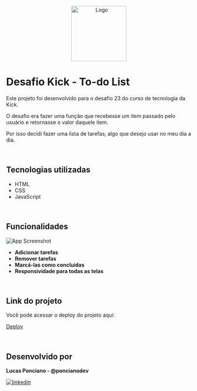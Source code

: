 <p align="center">
  <img src="https://i.imgur.com/DQlBXaZ.png" alt="Logo" width="150">
</p>

# Desafio Kick - To-do List

Este projeto foi desenvolvido para o desafio 23 do curso de tecnologia da Kick.

O desafio era fazer uma função que recebesse um item passado pelo usuário e retornasse o valor daquele item.

Por isso decidi fazer uma lista de tarefas, algo que desejo usar no meu dia a dia.

<br>

## Tecnologias utilizadas

- HTML
- CSS
- JavaScript

<br>

## Funcionalidades

![App Screenshot](https://i.imgur.com/tursCuH.png)

- **Adicionar tarefas**
- **Remover tarefas**
- **Marcá-las como concluídas**
- **Responsividade para todas as telas**

<br>

## Link do projeto

Você pode acessar o deploy do projeto aqui: 

[Deploy](https://poncianodev.github.io/todo-list-app/)

<br>

## Desenvolvido por

**Lucas Ponciano - @poncianodev**

[![linkedin](https://img.shields.io/badge/linkedin-0A66C2?style=for-the-badge&logo=linkedin&logoColor=white)](https://www.linkedin.com/in/lucas-ponciano/)

